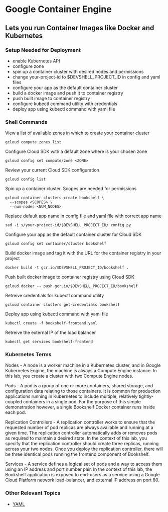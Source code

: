 # Google Container Engine

## Lets you run Container Images like Docker and Kubernetes

### Setup Needed for Deployment

* enable Kubernetes API
* configure zone
* spin up a container cluster with desired nodes and permissions
* change your-project-id to $DEVSHELL_PROJECT_ID in config and yaml files
* configure your app as the default container cluster
* build a docker image and push it to container registry
* push built image to container registry
* configure kubectl command utility with credentials
* deploy app using kubectl command with yaml file

### Shell Commands

View a list of available zones in which to create your container cluster

```shell
gcloud compute zones list
```

Configure Cloud SDK with a default zone where <ZONE> is your chosen zone

```shell
gcloud config set compute/zone <ZONE>
```

Review your current Cloud SDK configuration

```shell
gcloud config list
```

Spin up a container cluster.  Scopes are needed for permissions

```shell
gcloud container clusters create bookshelf \
  --scopes <SCOPES> \
  --num-nodes <NUM_NODES>
```

Replace default app name in config file and yaml file with correct app name

```shell
sed -i s/your-project-id/$DEVSHELL_PROJECT_ID/ config.py
```

Configure your app as the default container cluster for Cloud SDK

```shell
gcloud config set container/cluster bookshelf
```

Build docker image and tag it with the URL for the container registry in your project

```shell
docker build -t gcr.io/$DEVSHELL_PROJECT_ID/bookshelf .
```

Push built docker image to container registry using Cloud SDK

```shell
gcloud docker -- push gcr.io/$DEVSHELL_PROJECT_ID/bookshelf
```

Retreive credentials for kubectl command utility

```shell
gcloud container clusters get-credentials bookshelf
```

Deploy app using kubectl command with yaml file

```shell
kubectl create -f bookshelf-frontend.yaml
```

Retreive the external IP of the load balancer

```shell
kubectl get services bookshelf-frontend
```

### Kubernetes Terms

Nodes - A node is a worker machine in a Kubernetes cluster, and in Google Kubernetes Engine, the machine is always a Compute Engine instance. In this lab, you create a cluster with two Compute Engine nodes.

Pods - A pod is a group of one or more containers, shared storage, and configuration data relating to those containers. It is common for production applications running in Kubernetes to include multiple, relatively tightly-coupled containers in a single pod. For the purpose of this simple demonstration however, a single Bookshelf Docker container runs inside each pod.

Replication Controllers - A replication controller works to ensure that the requested number of pod replicas are always available and running at a given time. The replication controller automatically adds or removes pods as required to maintain a desired state. In the context of this lab, you specify that the replication controller should create three replicas, running across your two nodes. Once you deploy the replication controller, there will be three identical pods running the frontend component of Bookshelf.

Services - A service defines a logical set of pods and a way to access them using an IP address and port number pair. In the context of this lab, the Bookshelf application is exposed to end-users as a service using a Google Cloud Platform network load-balancer, and external IP address on port 80.

### Other Relevant Topics

* [YAML](https://en.wikipedia.org/wiki/YAML)
